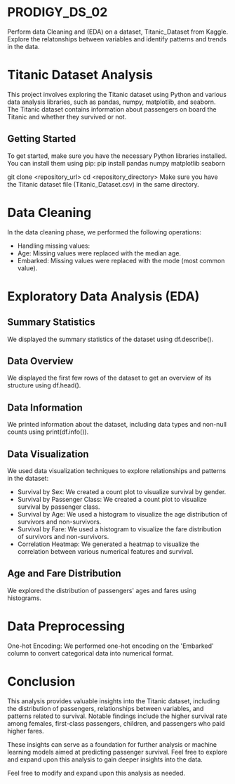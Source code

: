 # PRODIGY_DS_02
Perform data Cleaning and (EDA) on a dataset, Titanic_Dataset from Kaggle. Explore the relatonships between variables and identify patterns and trends in the data.
# Titanic Dataset Analysis
This project involves exploring the Titanic dataset using Python and various data analysis libraries, such as pandas, numpy, matplotlib, and seaborn. The Titanic dataset contains information about passengers on board the Titanic and whether they survived or not.

## Getting Started
To get started, make sure you have the necessary Python libraries installed. You can install them using pip:
pip install pandas numpy matplotlib seaborn

git clone <repository_url>
cd <repository_directory>
Make sure you have the Titanic dataset file (Titanic_Dataset.csv) in the same directory.

# Data Cleaning
In the data cleaning phase, we performed the following operations:

- Handling missing values:
- Age: Missing values were replaced with the median age.
- Embarked: Missing values were replaced with the mode (most common value).
  
# Exploratory Data Analysis (EDA)
## Summary Statistics
We displayed the summary statistics of the dataset using df.describe().

## Data Overview
We displayed the first few rows of the dataset to get an overview of its structure using df.head().

## Data Information
We printed information about the dataset, including data types and non-null counts using print(df.info()).

## Data Visualization
We used data visualization techniques to explore relationships and patterns in the dataset:

- Survival by Sex: We created a count plot to visualize survival by gender.
- Survival by Passenger Class: We created a count plot to visualize survival by passenger class.
- Survival by Age: We used a histogram to visualize the age distribution of survivors and non-survivors.
- Survival by Fare: We used a histogram to visualize the fare distribution of survivors and non-survivors.
- Correlation Heatmap: We generated a heatmap to visualize the correlation between various numerical features and survival.

## Age and Fare Distribution
We explored the distribution of passengers' ages and fares using histograms.

# Data Preprocessing
One-hot Encoding: We performed one-hot encoding on the 'Embarked' column to convert categorical data into numerical format.

# Conclusion
This analysis provides valuable insights into the Titanic dataset, including the distribution of passengers, relationships between variables, and patterns related to survival. Notable findings include the higher survival rate among females, first-class passengers, children, and passengers who paid higher fares.

These insights can serve as a foundation for further analysis or machine learning models aimed at predicting passenger survival. Feel free to explore and expand upon this analysis to gain deeper insights into the data.


Feel free to modify and expand upon this analysis as needed.
